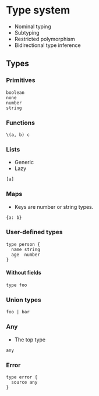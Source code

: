 # Type system

- Nominal typing
- Subtyping
- Restricted polymorphism
- Bidirectional type inference

## Types

### Primitives

```
boolean
none
number
string
```

### Functions

```
\(a, b) c
```

### Lists

- Generic
- Lazy

```
[a]
```

### Maps

- Keys are number or string types.

```
{a: b}
```

### User-defined types

```
type person {
  name string
  age  number
}
```

#### Without fields

```
type foo
```

### Union types

```
foo | bar
```

### Any

- The top type

```
any
```

### Error

```
type error {
  source any
}
```
